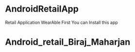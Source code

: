 # AndroidRetailApp
Retail Application WearAble
 First You can Install this app
# Android_retail_Biraj_Maharjan

